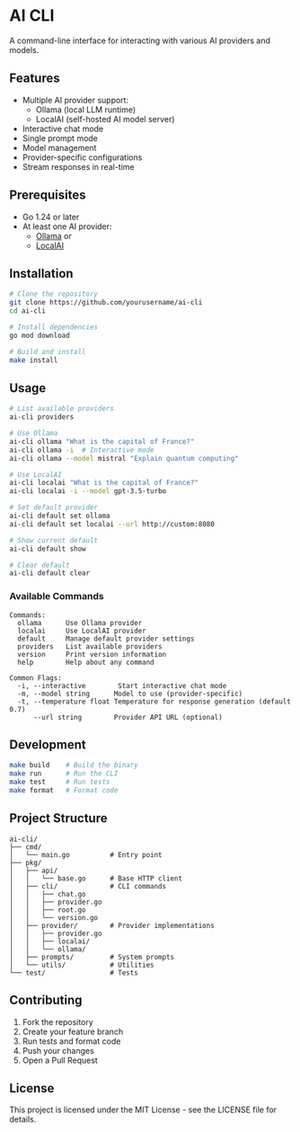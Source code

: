 # AI CLI

A command-line interface for interacting with various AI providers and models.

## Features

- Multiple AI provider support:
  - Ollama (local LLM runtime)
  - LocalAI (self-hosted AI model server)
- Interactive chat mode
- Single prompt mode
- Model management
- Provider-specific configurations
- Stream responses in real-time

## Prerequisites

- Go 1.24 or later
- At least one AI provider:
  - [Ollama](https://ollama.ai/) or
  - [LocalAI](https://github.com/go-skynet/LocalAI)

## Installation

```bash
# Clone the repository
git clone https://github.com/yourusername/ai-cli
cd ai-cli

# Install dependencies
go mod download

# Build and install
make install
```

## Usage

```bash
# List available providers
ai-cli providers

# Use Ollama
ai-cli ollama "What is the capital of France?"
ai-cli ollama -i  # Interactive mode
ai-cli ollama --model mistral "Explain quantum computing"

# Use LocalAI
ai-cli localai "What is the capital of France?"
ai-cli localai -i --model gpt-3.5-turbo

# Set default provider
ai-cli default set ollama
ai-cli default set localai --url http://custom:8080

# Show current default
ai-cli default show

# Clear default
ai-cli default clear
```

### Available Commands
```
Commands:
  ollama      Use Ollama provider
  localai     Use LocalAI provider
  default     Manage default provider settings
  providers   List available providers
  version     Print version information
  help        Help about any command

Common Flags:
  -i, --interactive        Start interactive chat mode
  -m, --model string      Model to use (provider-specific)
  -t, --temperature float Temperature for response generation (default 0.7)
      --url string        Provider API URL (optional)
```

## Development

```bash
make build    # Build the binary
make run      # Run the CLI
make test     # Run tests
make format   # Format code
```

## Project Structure

```
ai-cli/
├── cmd/
│   └── main.go          # Entry point
├── pkg/
│   ├── api/            
│   │   └── base.go      # Base HTTP client
│   ├── cli/             # CLI commands
│   │   ├── chat.go
│   │   ├── provider.go
│   │   ├── root.go
│   │   └── version.go
│   ├── provider/        # Provider implementations
│   │   ├── provider.go
│   │   ├── localai/
│   │   └── ollama/
│   ├── prompts/         # System prompts
│   └── utils/           # Utilities
└── test/                # Tests
```

## Contributing

1. Fork the repository
2. Create your feature branch
3. Run tests and format code
4. Push your changes
5. Open a Pull Request

## License

This project is licensed under the MIT License - see the LICENSE file for details.
